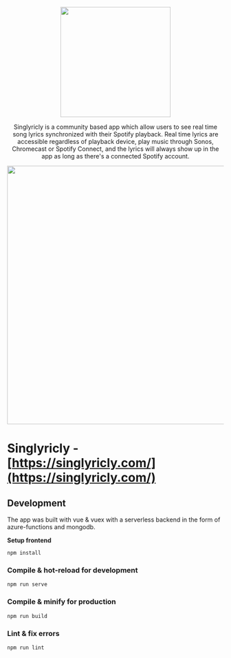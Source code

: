 <p align="center">
  <a href="http://singlyricly.com/">
  <img width="256" src="https://user-images.githubusercontent.com/457678/69186194-5e73f600-0b18-11ea-8d71-f4be4c674932.png">
  </a>
</p>

<p align="center">
  Singlyricly is a community based app which allow users to see real time song lyrics synchronized with their Spotify playback. Real time lyrics are accessible regardless of playback device, play music through Sonos, Chromecast or Spotify Connect, and the lyrics will always show up in the app as long as there's a connected Spotify account.
</p>

<p align="center">
  <img width="600" src="https://user-images.githubusercontent.com/457678/69185653-7434eb80-0b17-11ea-8c54-e1b9723c5944.png">
</p>

# Singlyricly - [https://singlyricly.com/](https://singlyricly.com/)

## Development
The app was built with vue & vuex with a serverless backend in the form of azure-functions and mongodb.

**Setup frontend**
```
npm install
```

### Compile & hot-reload for development
```
npm run serve
```

### Compile & minify for production
```
npm run build
```

### Lint & fix errors
```
npm run lint
```
